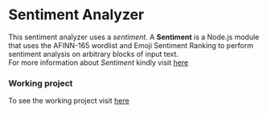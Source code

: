 # Sentiment Analyzer

 This sentiment analyzer uses a <i>sentiment</i>. A <b>Sentiment</b> is a Node.js module that uses the AFINN-165 wordlist and Emoji Sentiment Ranking to perform sentiment analysis on arbitrary blocks of input text.<br />
 For more information about *Sentiment* kindly visit [here](https://github.com/thisandagain/sentiment)

 ###  Working project
 To see the working project visit [here](https://lasyanga.github.io/sentiment-analyzer/)
